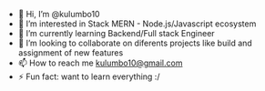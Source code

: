 - 👋 Hi, I’m @kulumbo10
- 👀 I’m interested in Stack MERN - Node.js/Javascript ecosystem
- 🌱 I’m currently learning Backend/Full stack Engineer
- 💞️ I’m looking to collaborate on diferents projects like build and assignment of new features
- 📫 How to reach me kulumbo10@gmail.com
- ⚡ Fun fact: want to learn everything :/

<!---
kulumbo10/kulumbo10 is a ✨ special ✨ repository because its `README.md` (this file) appears on your GitHub profile.
You can click the Preview link to take a look at your changes.
--->
